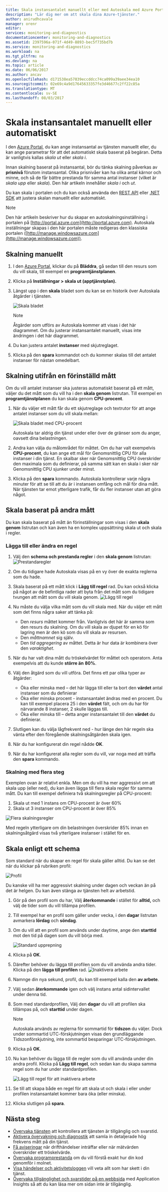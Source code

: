 ```yaml
---
title: Skala instansantalet manuellt eller med Autoskala med Azure Portal | Microsoft Docs
description: "Lär dig mer om att skala dina Azure-tjänster."
author: anirudhcavale
manager: orenr
editor: 
services: monitoring-and-diagnostics
documentationcenter: monitoring-and-diagnostics
ms.assetid: 2397596a-071f-4d49-8893-bec5f735bd7b
ms.service: monitoring-and-diagnostics
ms.workload: na
ms.tgt_pltfrm: na
ms.devlang: na
ms.topic: article
ms.date: 06/06/2017
ms.author: ancav
ms.openlocfilehash: d171538ea57839eccddcc74ca099a39aee34ea10
ms.sourcegitcommit: 02e69c4a9d17645633357fe3d46677c2ff22c85a
ms.translationtype: MT
ms.contentlocale: sv-SE
ms.lasthandoff: 08/03/2017
---
```

# <a name="scale-instance-count-manually-or-automatically"></a>Skala instansantalet manuellt eller automatiskt
I den [Azure Portal](https://portal.azure.com/), du kan ange instansantal av tjänsten manuellt eller, du kan ange parametrar för att det automatiskt skala baserat på begäran. Detta är vanligtvis kallas *skala ut* eller *skala i*.

Innan skalning baserat på instansantal, bör du tänka skalning påverkas av **prisnivå** förutom instansantal. Olika prisnivåer kan ha olika antal kärnor och minne, och så de får bättre prestanda för samma antal instanser (vilket är *skala upp* eller *skala*). Den här artikeln innehåller *skala i* och *ut*.

Du kan skala i portalen och du kan också använda den [REST API](https://msdn.microsoft.com/library/azure/dn931953.aspx) eller [.NET SDK](http://www.nuget.org/packages/Microsoft.Azure.Management.Monitor) att justera skalan manuellt eller automatiskt.

> [!NOTE]
> Den här artikeln beskriver hur du skapar en autoskalningsinställning i portalen på [http://portal.azure.com](http://portal.azure.com). Autoskala inställningar skapas i den här portalen måste redigeras den klassiska portalen ([http://manage.windowsazure.com](http://manage.windowsazure.com)).
> 
> 

## <a name="scaling-manually"></a>Skalning manuellt
1. I den [Azure Portal](https://portal.azure.com/), klickar du på **Bläddra**, gå sedan till den resurs som du vill skala, till exempel en **programtjänstplanen**.
2. Klicka på **Inställningar > skala ut (apptjänstplan).**
3. Längst upp i den **skala** bladet som du kan se en historik över Autoskala åtgärder i tjänsten.
   
    ![Skala bladet](./media/insights-how-to-scale/Insights_ScaleBladeDayZero.png)
   
   > [!NOTE]
   > Åtgärder som utförs av Autoskala kommer att visas i det här diagrammet. Om du justerar instansantalet manuellt, visas inte ändringen i det här diagrammet.
   > 
   > 
4. Du kan justera antalet **instanser** med skjutreglaget.
5. Klicka på den **spara** kommandot och du kommer skalas till det antalet instanser för nästan omedelbart.

## <a name="scaling-based-on-a-pre-set-metric"></a>Skalning utifrån en förinställd mått
Om du vill antalet instanser ska justeras automatiskt baserat på ett mått, väljer du det mått som du vill ha i den **skala genom** listrutan. Till exempel en **programtjänstplanen** du kan skala genom **CPU-procent**.

1. När du väljer ett mått får du ett skjutreglage och textrutor för att ange antalet instanser som du vill skala mellan:
   
    ![Skala bladet med CPU-procent](./media/insights-how-to-scale/Insights_ScaleBladeCPU.png)
   
    Autoskala tar aldrig din tjänst under eller över de gränser som du anger, oavsett dina belastningen.
2. Andra kan välja du målområdet för måttet. Om du har valt exempelvis **CPU-procent**, du kan ange ett mål för Genomsnittlig CPU för alla instanser i din tjänst. En skalbar sker när Genomsnittlig CPU överskrider den maximala som du definierar, på samma sätt kan en skala i sker när Genomsnittlig CPU sjunker under minst.
3. Klicka på den **spara** kommando. Autoskala kontrollerar varje några minuter för att se till att du är i instansen omfång och mål för dina mått. När tjänsten tar emot ytterligare trafik, får du fler instanser utan att göra något.

## <a name="scale-based-on-other-metrics"></a>Skala baserat på andra mått
Du kan skala baserat på mått än förinställningar som visas i den **skala genom** listrutan och kan även ha en komplex uppsättning skala ut och skala i regler.

### <a name="adding-or-changing-a-rule"></a>Lägga till eller ändra en regel
1. Välj den **schema och prestanda regler** i den **skala genom** listrutan: ![Prestandaregler](./media/insights-how-to-scale/Insights_PerformanceRules.png)
2. Om du tidigare hade Autoskala visas på en vy över de exakta reglerna som du hade.
3. Skala baserat på ett mått klick i **Lägg till regel** rad. Du kan också klicka på något av de befintliga rader att byta från det mått som du tidigare tvungen att mått som du vill skala genom.
   ![Lägg till regel](./media/insights-how-to-scale/Insights_AddRule.png)
4. Nu måste du välja vilka mått som du vill skala med. När du väljer ett mått som det finns några saker att tänka på:
   
   * Den *resurs* måttet kommer från. Vanligtvis det här är samma som den resurs du skalning. Om du vill skala av djupet för en kö för lagring men är den kö som du vill skala av resursen.
   * Den *måttnamnet* sig själv.
   * Den *tid aggregering* av måttet. Detta är hur data är kombinera över den *varaktighet*.
5. När du har valt dina mått du tröskelvärdet för måttet och operatorn. Anta exempelvis att du kunde **större än** **80%**.
6. Välj den åtgärd som du vill utföra. Det finns ett par olika typer av åtgärder:
   
   * Öka eller minska med – det här lägga till eller ta bort den **värdet** antal instanser som du definierar
   * Öka eller minska procent - instansantalet ändras med en procent. Du kan till exempel placera 25 i den **värdet** fält, och om du har för närvarande 8 instanser, 2 skulle läggas till.
   * Öka eller minska till – detta anger instansantalet till den **värdet** du definierar.
7. Slutligen kan du välja lågfrekvent ned - hur länge den här regeln ska vänta efter den föregående skalningsåtgärden skala igen.
8. När du har konfigurerat din regel nådde **OK**.
9. När du har konfigurerat alla regler som du vill, var noga med att träffa den **spara** kommando.

### <a name="scaling-with-multiple-steps"></a>Skalning med flera steg
Exemplen ovan är relativt enkla. Men om du vill ha mer aggressivt om att skala upp (eller ned), du kan även lägga till flera skala regler för samma mått. Du kan till exempel definiera två skalningsregler på CPU-procent:

1. Skala ut med 1 instans om CPU-procent är över 60%
2. Skala ut 3 instanser om CPU-procent är över 85%

![Flera skalningsregler](./media/insights-how-to-scale/Insights_MultipleScaleRules.png)

Med regeln ytterligare om din belastningen överskrider 85% innan en skalningsåtgärd visas två ytterligare instanser i stället för en.

## <a name="scale-based-on-a-schedule"></a>Skala enligt ett schema
Som standard när du skapar en regel för skala gäller alltid. Du kan se det när du klickar på rubriken profil:

![Profil](./media/insights-how-to-scale/Insights_Profile.png)

Du kanske vill ha mer aggressivt skalning under dagen och veckan än på det är helgen. Du kan även stänga av tjänsten helt av arbetstid.

1. Gör på den profil som du har, Välj **återkommande** i stället för **alltid,** och välj de tider som du vill tillämpa profilen.
2. Till exempel har en profil som gäller under vecka, i den **dagar** listrutan avmarkera **lördag** och **söndag**.
3. Om du vill att en profil som används under daytime, ange den **starttid** mot den tid på dagen som du vill börja med.
   
    ![Standard upprepning](./media/insights-how-to-scale/Insights_ProfileRecurrence.png)
4. Klicka på **OK**.
5. Därefter behöver du lägga till profilen som du vill använda andra tider. Klicka på den **lägga till profilen** rad.
    ![Inaktivera arbete](./media/insights-how-to-scale/Insights_ProfileOffWork.png)
6. Namnge din nya sekund, profil, du kan till exempel kalla den **av arbete**.
7. Välj sedan **återkommande** igen och välj instans antal sidintervallet under denna tid.
8. Som med standardprofilen, Välj den **dagar** du vill att profilen ska tillämpas på, och **starttid** under dagen.
   
   > [!NOTE]
   > Autoskala används av reglerna för sommartid för **tidszon** du väljer. Dock under sommartid UTC-förskjutningen visas den grundläggande Tidszonförskjutning, inte sommartid besparingar UTC-förskjutningen.
   > 
   > 
9. Klicka på **OK**.
10. Nu kan behöver du lägga till de regler som du vill använda under din andra profil. Klicka på **Lägg till regel**, och sedan kan du skapa samma regel som du har under standardprofilen.
    
    ![Lägg till regel för att inaktivera arbete](./media/insights-how-to-scale/Insights_RuleOffWork.png)
11. Se till att skapa både en regel för att skala ut och skala i eller under profilen instansantalet kommer bara öka (eller minska).
12. Klicka slutligen på **spara**.

## <a name="next-steps"></a>Nästa steg
* [Övervaka tjänsten](insights-how-to-customize-monitoring.md) att kontrollera att tjänsten är tillgänglig och svarstid.
* [Aktivera övervakning och diagnostik](insights-how-to-use-diagnostics.md) att samla in detaljerade hög frekvens mått på din tjänst.
* [Få aviseringar](insights-receive-alert-notifications.md) när drifthändelser inträffar eller när mätvärden överskrider ett tröskelvärde.
* [Övervaka programprestanda](../application-insights/app-insights-azure-web-apps.md) om du vill förstå exakt hur din kod genomför i molnet.
* [Visa händelser och aktivitetsloggen](insights-debugging-with-events.md) vill veta allt som har skett i din tjänst.
* [Övervaka tillgänglighet och svarstider på en webbsida](../application-insights/app-insights-monitor-web-app-availability.md) med Application Insights så att du kan läsa mer om sidan inte är tillgänglig.

